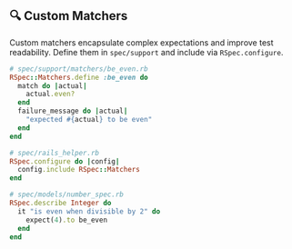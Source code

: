 ## 🔍 Custom Matchers

Custom matchers encapsulate complex expectations and improve test readability. Define them in `spec/support` and include via `RSpec.configure`.

```ruby
# spec/support/matchers/be_even.rb
RSpec::Matchers.define :be_even do
  match do |actual|
    actual.even?
  end
  failure_message do |actual|
    "expected #{actual} to be even"
  end
end

# spec/rails_helper.rb
RSpec.configure do |config|
  config.include RSpec::Matchers
end

# spec/models/number_spec.rb
RSpec.describe Integer do
  it "is even when divisible by 2" do
    expect(4).to be_even
  end
end
```
